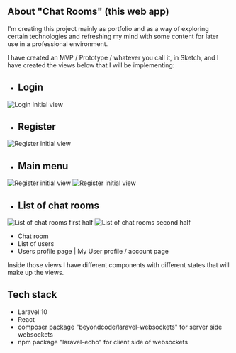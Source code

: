 ## About "Chat Rooms" (this web app)

I'm creating this project mainly as portfolio and as a way of exploring certain technologies and refreshing my mind with some content for later use in a professional environment.

I have created an MVP / Prototype / whatever you call it, in Sketch,
and I have created the views below that I will be implementing:

- Login
    - 
![Login initial view](public/MVP_DESIGN_INITIAL_IDEIA/login.png)
- Register
    -  
![Register initial view](public/MVP_DESIGN_INITIAL_IDEIA/register.png)
- Main menu
    - 
![Register initial view](public/MVP_DESIGN_INITIAL_IDEIA/main-menu-no-friends.png)
![Register initial view](public/MVP_DESIGN_INITIAL_IDEIA/main-menu-with-friends.png)
- List of chat rooms
    - 
![List of chat rooms first half](public/MVP_DESIGN_INITIAL_IDEIA/list-of-chat-rooms-1.png)
![List of chat rooms second half](public/MVP_DESIGN_INITIAL_IDEIA/list-of-chat-rooms-2.png)
- Chat room
- List of users
- Users profile page | My User profile / account page

Inside those views I have different components with different states that will make up the views.

## Tech stack

- Laravel 10
- React
- composer package "beyondcode/laravel-websockets" for server side websockets
- npm package "laravel-echo" for client side of websockets
